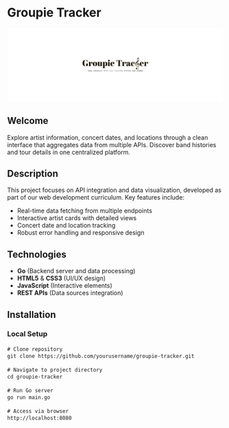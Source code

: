 # Groupie Tracker

![Project Banner](templates/assets/Title2.svg) <!-- Add actual banner image if available -->

## Welcome
Explore artist information, concert dates, and locations through a clean interface that aggregates data from multiple APIs. Discover band histories and tour details in one centralized platform.

## Description
This project focuses on API integration and data visualization, developed as part of our web development curriculum. Key features include:
- Real-time data fetching from multiple endpoints
- Interactive artist cards with detailed views
- Concert date and location tracking
- Robust error handling and responsive design

## Technologies
- **Go** (Backend server and data processing)
- **HTML5** & **CSS3** (UI/UX design)
- **JavaScript** (Interactive elements)
- **REST APIs** (Data sources integration)

## Installation

### Local Setup
```shell
# Clone repository
git clone https://github.com/yourusername/groupie-tracker.git

# Navigate to project directory
cd groupie-tracker

# Run Go server
go run main.go

# Access via browser
http://localhost:8080
